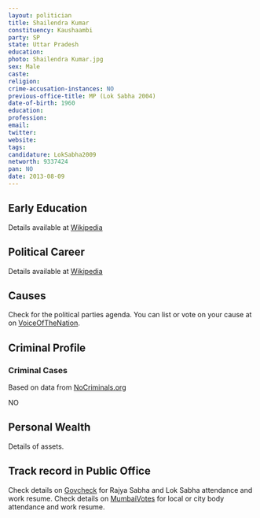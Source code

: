 ```yaml
---
layout: politician
title: Shailendra Kumar
constituency: Kaushaambi
party: SP
state: Uttar Pradesh
education: 
photo: Shailendra Kumar.jpg
sex: Male
caste: 
religion: 
crime-accusation-instances: NO
previous-office-title: MP (Lok Sabha 2004)
date-of-birth: 1960
education:  
profession: 
email: 
twitter:
website: 
tags: 
candidature: LokSabha2009
networth: 9337424
pan: NO
date: 2013-08-09
---
```


## Early Education
Details available at [Wikipedia](http://www.wikipedia.org/wiki/)

## Political Career
Details available at [Wikipedia](http://www.wikipedia.org/wiki/)

## Causes 
Check for the political parties agenda. You can list or vote on your cause at on [VoiceOfTheNation](http://www.voiceofthenation.org).

## Criminal Profile

### Criminal Cases
Based on data from [NoCriminals.org](http://www.nocriminals.org)

NO

## Personal Wealth
Details of assets.

## Track record in Public Office
Check details on [Govcheck](http://www.govcheck.org) for Rajya Sabha and Lok Sabha attendance and work resume. Check details on [MumbaiVotes](http://www.mumbaivotes.org) for local or city body attendance and work resume.
		